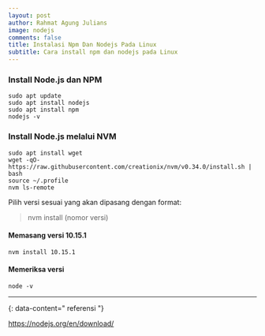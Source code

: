```yaml
---
layout: post
author: Rahmat Agung Julians
image: nodejs
comments: false
title: Instalasi Npm Dan Nodejs Pada Linux
subtitle: Cara install npm dan nodejs pada Linux
---
```


### Install Node.js dan NPM
```
sudo apt update
sudo apt install nodejs
sudo apt install npm
nodejs -v
```

### Install Node.js melalui NVM
```
sudo apt install wget
wget -qO- https://raw.githubusercontent.com/creationix/nvm/v0.34.0/install.sh | bash
source ~/.profile
nvm ls-remote
```
Pilih versi sesuai yang akan dipasang dengan format: 
> nvm install (nomor versi)

#### Memasang versi 10.15.1
```
nvm install 10.15.1
```

#### Memeriksa versi
``` 
node -v 
```
---
{: data-content=" referensi "}

<a href="https://nodejs.org/en/download/">https://nodejs.org/en/download/</a>